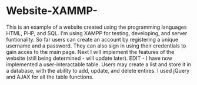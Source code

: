 # Website-XAMMP-
This is an example of a website created using the programming languages HTML, PHP, and SQL.
I'm using XAMPP for testing, developing, and server funtionality.
So far users can create an account by registering a unique username and a password.
They can also sign in using their credentials to gain acces to the main page.
Next I will implement the features of the website (still being determined - will update later).
EDIT - I have now implemented a user-interactable table. Users may create a list and store it in a database,
with the ability to add, update, and delete entires. I used jQuery and AJAX for all the table functions.

